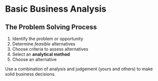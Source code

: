 # Basic Business Analysis

## The Problem Solving Process

1. Identify the problem or opportunity
2. Determine *feasible* alternatives
3. Choose criteria to assess alternatives
4. Select an **analytical method**
5. Choose an alternative

Use a combination of analysis and judgement (yours and others) to make solid business decisions.
